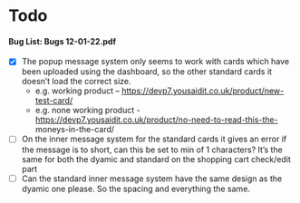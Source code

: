 # Todo

#### Bug List: Bugs 12-01-22.pdf

- [x] The popup message system only seems to work with cards which have been uploaded using the dashboard, so the other
  standard cards it doesn’t load the correct size.
    - e.g. working product – https://devp7.yousaidit.co.uk/product/new-test-card/
    - e.g. none working product - https://devp7.yousaidit.co.uk/product/no-need-to-read-this-the-
      moneys-in-the-card/
- [ ] On the inner message system for the standard cards it gives an error if the message is to
  short, can this be set to min of 1 characters? It’s the same for both the dyamic and standard
  on the shopping cart check/edit part
- [ ] Can the standard inner message system have the same design as the dyamic one please. So
  the spacing and everything the same.
